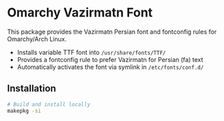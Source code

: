 # Omarchy Vazirmatn Font

This package provides the Vazirmatn Persian font and fontconfig rules for Omarchy/Arch Linux.
- Installs variable TTF font into `/usr/share/fonts/TTF/`
- Provides a fontconfig rule to prefer Vazirmatn for Persian (fa) text
- Automatically activates the font via symlink in `/etc/fonts/conf.d/`

## Installation

```bash
# Build and install locally
makepkg -si

